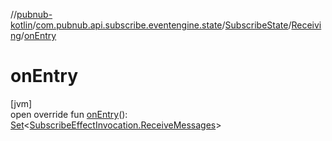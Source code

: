 //[pubnub-kotlin](../../../../index.md)/[com.pubnub.api.subscribe.eventengine.state](../../index.md)/[SubscribeState](../index.md)/[Receiving](index.md)/[onEntry](on-entry.md)

# onEntry

[jvm]\
open override fun [onEntry](on-entry.md)(): [Set](https://kotlinlang.org/api/latest/jvm/stdlib/kotlin.collections/-set/index.html)&lt;[SubscribeEffectInvocation.ReceiveMessages](../../../com.pubnub.api.subscribe.eventengine.effect/-subscribe-effect-invocation/-receive-messages/index.md)&gt;
